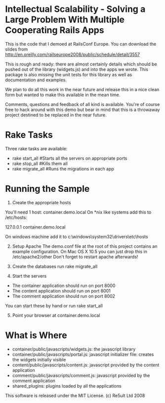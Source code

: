 Intellectual Scalability - Solving a Large Problem With Multiple Cooperating Rails Apps
=======================================================================================

This is the code that I demoed at RailsConf Europe. You can download the slides from http://en.oreilly.com/railseurope2008/public/schedule/detail/3557


This is rough and ready: there are almost certainly details which should be pushed out of the library (widgets.js) and into the apps we wrote. This package is also missing the unit tests for this library as well as documentation and examples.

We plan to do all this work in the near future and release this in a nice clean form but wanted to make this available in the mean time.

Comments, questions and feedback of all kind is available. You're of course free to hack around with this demo but bear in mind that this is a throwaway project destined to be replaced in the near future.

Rake Tasks
==========

Three rake tasks are available:

* rake start\_all #Starts all the servers on appropriate ports
* rake stop\_all #Kills them all
* rake migrate\_all #Runs the migrations in each app

Running the Sample
===================

1. Create the appropriate hosts

  You'll need 1 host: container.demo.local
  On *nix like systems add this to /etc/hosts:
  
  127.0.0.1       container.demo.local
  
  On windows machine add it to c:\windows\system32\drivers\etc\hosts
  
2. Setup Apache
  The demo.conf file at the root of this project contains an example configuration. On Mac OS X 10.5 you can just drop this in /etc/apache2/other
  Don't forget to restart apache afterwards!

3. Create the databases
  run rake migrate_all

4. Start the servers
  * The container application should run on port 8000
  * The content application should run on port 8001
  * The comment application should run on port 8002
  
  You can start these by hand or run rake start\_all
  
5. Point your browser at container.demo.local

What is Where
=============

* container/public/javascripts/widgets.js: the javascript library
* container/public/javascripts/portal.js: javascript initializer file: creates the widgets initially visible
* content/public/javascripts/content.js: javascript provided by the content application
* comment/public/javascripts/comment.js: javascript provided by the comment application
* shared\_plugins: plugins loaded by all the applications


This software is released under the MIT License. (c) Re5ult Ltd 2008

